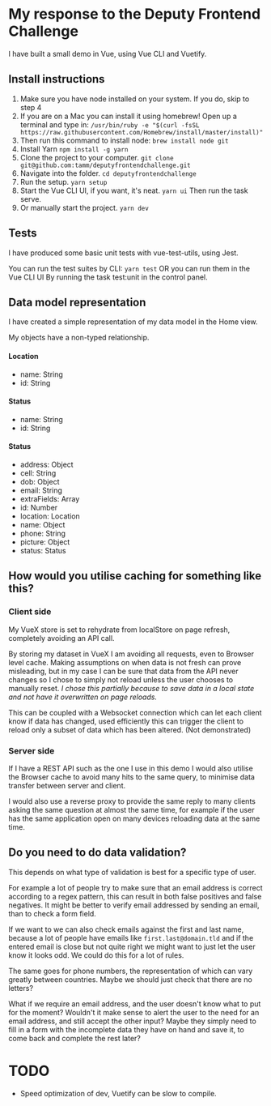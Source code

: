 # My response to the Deputy Frontend Challenge
I have built a small demo in Vue, using Vue CLI and Vuetify.

## Install instructions
1. Make sure you have node installed on your system. If you do, skip to step 4
2. If you are on a Mac you can install it using homebrew!
  Open up a terminal and type in:
  `/usr/bin/ruby -e "$(curl -fsSL https://raw.githubusercontent.com/Homebrew/install/master/install)"`
3. Then run this command to install node:
  `brew install node git`
4. Install Yarn
  `npm install -g yarn`
5. Clone the project to your computer.
  `git clone git@github.com:tamm/deputyfrontendchallenge.git`
6. Navigate into the folder.
  `cd deputyfrontendchallenge`
7. Run the setup.
  `yarn setup`
8. Start the Vue CLI UI, if you want, it's neat.
  `yarn ui`
  Then run the task serve.
8. Or manually start the project.
  `yarn dev`

## Tests
I have produced some basic unit tests with vue-test-utils, using Jest.

You can run the test suites by CLI:
  `yarn test`
OR you can run them in the Vue CLI UI
  By running the task test:unit in the control panel.

## Data model representation
I have created a simple representation of my data model in the Home view.

My objects have a non-typed relationship.

#### Location
* name: String
* id: String

#### Status
* name: String
* id: String

#### Status
* address: Object
* cell: String
* dob: Object
* email: String
* extraFields: Array
* id: Number
* location: Location
* name: Object
* phone: String
* picture: Object
* status: Status

## How would you utilise caching for something like this?

### Client side
My VueX store is set to rehydrate from localStore on page refresh, completely avoiding an API call.

By storing my dataset in VueX I am avoiding all requests, even to Browser level cache. Making assumptions on when data is not fresh can prove misleading, but in my case I can be sure that data from the API never changes so I chose to simply not reload unless the user chooses to manually reset. _I chose this partially because to save data in a local state and not have it overwritten on page reloads._

This can be coupled with a Websocket connection which can let each client know if data has changed, used efficiently this can trigger the client to reload only a subset of data which has been altered. (Not demonstrated)

### Server side
If I have a REST API such as the one I use in this demo I would also utilise the Browser cache to avoid many hits to the same query, to minimise data transfer between server and client.

I would also use a reverse proxy to provide the same reply to many clients asking the same question at almost the same time, for example if the user has the same application open on many devices reloading data at the same time.

## Do you need to do data validation?
This depends on what type of validation is best for a specific type of user.

For example a lot of people try to make sure that an email address is correct according to a regex pattern, this can result in both false positives and false negatives. It might be better to verify email addressed by sending an email, than to check a form field.

If we want to we can also check emails against the first and last name, because a lot of people have emails like `first.last@domain.tld` and if the entered email is close but not quite right we might want to just let the user know it looks odd. We could do this for a lot of rules.

The same goes for phone numbers, the representation of which can vary greatly between countries. Maybe we should just check that there are no letters?

What if we require an email address, and the user doesn't know what to put for the moment? Wouldn't it make sense to alert the user to the need for an email address, and still accept the other input? Maybe they simply need to fill in a form with the incomplete data they have on hand and save it, to come back and complete the rest later?

# TODO
* Speed optimization of dev, Vuetify can be slow to compile.